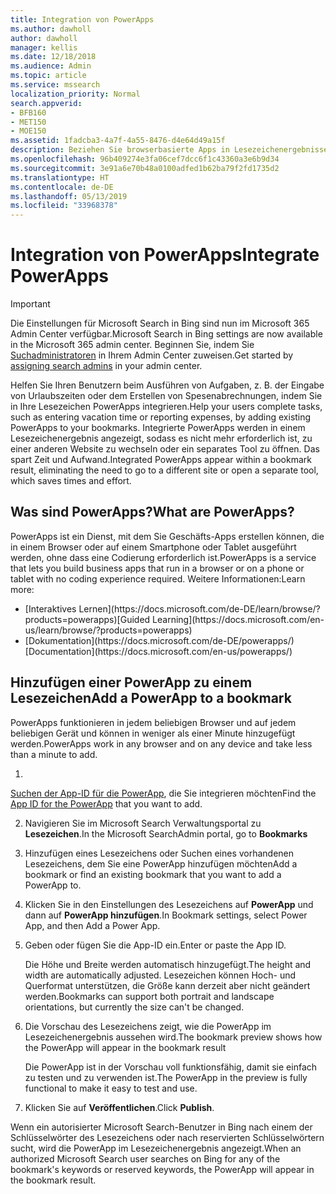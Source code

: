 ```yaml
---
title: Integration von PowerApps
ms.author: dawholl
author: dawholl
manager: kellis
ms.date: 12/18/2018
ms.audience: Admin
ms.topic: article
ms.service: mssearch
localization_priority: Normal
search.appverid:
- BFB160
- MET150
- MOE150
ms.assetid: 1fadcba3-4a7f-4a55-8476-d4e64d49a15f
description: Beziehen Sie browserbasierte Apps in Lesezeichenergebnisse für Microsoft Search ein.
ms.openlocfilehash: 96b409274e3fa06cef7dcc6f1c43360a3e6b9d34
ms.sourcegitcommit: 3e91a6e70b48a0100adfed1b62ba79f2fd1735d2
ms.translationtype: HT
ms.contentlocale: de-DE
ms.lasthandoff: 05/13/2019
ms.locfileid: "33968378"
---
```

# <a name="integrate-powerapps"></a><span data-ttu-id="1b221-103">Integration von PowerApps</span><span class="sxs-lookup"><span data-stu-id="1b221-103">Integrate PowerApps</span></span>

> [!IMPORTANT]
> <span data-ttu-id="1b221-104">Die Einstellungen für Microsoft Search in Bing sind nun im Microsoft 365 Admin Center verfügbar.</span><span class="sxs-lookup"><span data-stu-id="1b221-104">Microsoft Search in Bing settings are now available in the Microsoft 365 admin center.</span></span> <span data-ttu-id="1b221-105">Beginnen Sie, indem Sie [Suchadministratoren](https://docs.microsoft.com/de-DE/microsoftsearch/setup-microsoft-search#step-2-assign-search-admin-and-search-editor) in Ihrem Admin Center zuweisen.</span><span class="sxs-lookup"><span data-stu-id="1b221-105">Get started by [assigning search admins](https://docs.microsoft.com/en-us/microsoftsearch/setup-microsoft-search#step-2-assign-search-admin-and-search-editor) in your admin center.</span></span>
    
<span data-ttu-id="1b221-106">Helfen Sie Ihren Benutzern beim Ausführen von Aufgaben, z. B. der Eingabe von Urlaubszeiten oder dem Erstellen von Spesenabrechnungen, indem Sie in Ihre Lesezeichen PowerApps integrieren.</span><span class="sxs-lookup"><span data-stu-id="1b221-106">Help your users complete tasks, such as entering vacation time or reporting expenses, by adding existing PowerApps to your bookmarks.</span></span> <span data-ttu-id="1b221-107">Integrierte PowerApps werden in einem Lesezeichenergebnis angezeigt, sodass es nicht mehr erforderlich ist, zu einer anderen Website zu wechseln oder ein separates Tool zu öffnen. Das spart Zeit und Aufwand.</span><span class="sxs-lookup"><span data-stu-id="1b221-107">Integrated PowerApps appear within a bookmark result, eliminating the need to go to a different site or open a separate tool, which saves times and effort.</span></span>
  
## <a name="what-are-powerapps"></a><span data-ttu-id="1b221-108">Was sind PowerApps?</span><span class="sxs-lookup"><span data-stu-id="1b221-108">What are PowerApps?</span></span>

<span data-ttu-id="1b221-109">PowerApps ist ein Dienst, mit dem Sie Geschäfts-Apps erstellen können, die in einem Browser oder auf einem Smartphone oder Tablet ausgeführt werden, ohne dass eine Codierung erforderlich ist.</span><span class="sxs-lookup"><span data-stu-id="1b221-109">PowerApps is a service that lets you build business apps that run in a browser or on a phone or tablet with no coding experience required.</span></span> <span data-ttu-id="1b221-110">Weitere Informationen:</span><span class="sxs-lookup"><span data-stu-id="1b221-110">Learn more:</span></span>
  
- <span data-ttu-id="1b221-111">
  [Interaktives Lernen](https://docs.microsoft.com/de-DE/learn/browse/?products=powerapps)</span><span class="sxs-lookup"><span data-stu-id="1b221-111">[Guided Learning](https://docs.microsoft.com/en-us/learn/browse/?products=powerapps)</span></span>
    
- <span data-ttu-id="1b221-112">
  [Dokumentation](https://docs.microsoft.com/de-DE/powerapps/)</span><span class="sxs-lookup"><span data-stu-id="1b221-112">[Documentation](https://docs.microsoft.com/en-us/powerapps/)</span></span>
    
## <a name="add-a-powerapp-to-a-bookmark"></a><span data-ttu-id="1b221-113">Hinzufügen einer PowerApp zu einem Lesezeichen</span><span class="sxs-lookup"><span data-stu-id="1b221-113">Add a PowerApp to a bookmark</span></span>

<span data-ttu-id="1b221-114">PowerApps funktionieren in jedem beliebigen Browser und auf jedem beliebigen Gerät und können in weniger als einer Minute hinzugefügt werden.</span><span class="sxs-lookup"><span data-stu-id="1b221-114">PowerApps work in any browser and on any device and take less than a minute to add.</span></span>
  
1. <span data-ttu-id="1b221-115">
  [Suchen der App-ID für die PowerApp](https://docs.microsoft.com/de-DE/powerapps/maker/canvas-apps/get-sessionid#get-an-app-id), die Sie integrieren möchten</span><span class="sxs-lookup"><span data-stu-id="1b221-115">Find the [App ID for the PowerApp](https://docs.microsoft.com/en-us/powerapps/maker/canvas-apps/get-sessionid#get-an-app-id) that you want to add.</span></span> 
    
2. <span data-ttu-id="1b221-116">Navigieren Sie im Microsoft Search Verwaltungsportal zu **Lesezeichen**.</span><span class="sxs-lookup"><span data-stu-id="1b221-116">In the Microsoft SearchAdmin portal, go to **Bookmarks**</span></span>
    
3. <span data-ttu-id="1b221-117">Hinzufügen eines Lesezeichens oder Suchen eines vorhandenen Lesezeichens, dem Sie eine PowerApp hinzufügen möchten</span><span class="sxs-lookup"><span data-stu-id="1b221-117">Add a bookmark or find an existing bookmark that you want to add a PowerApp to.</span></span>
    
4. <span data-ttu-id="1b221-118">Klicken Sie in den Einstellungen des Lesezeichens auf **PowerApp** und dann auf **PowerApp hinzufügen**.</span><span class="sxs-lookup"><span data-stu-id="1b221-118">In Bookmark settings, select Power App, and then Add a Power App.</span></span>
    
5. <span data-ttu-id="1b221-119">Geben oder fügen Sie die App-ID ein.</span><span class="sxs-lookup"><span data-stu-id="1b221-119">Enter or paste the App ID.</span></span>
    
    <span data-ttu-id="1b221-120">Die Höhe und Breite werden automatisch hinzugefügt.</span><span class="sxs-lookup"><span data-stu-id="1b221-120">The height and width are automatically adjusted.</span></span> <span data-ttu-id="1b221-121">Lesezeichen können Hoch- und Querformat unterstützen, die Größe kann derzeit aber nicht geändert werden.</span><span class="sxs-lookup"><span data-stu-id="1b221-121">Bookmarks can support both portrait and landscape orientations, but currently the size can't be changed.</span></span>
    
6. <span data-ttu-id="1b221-122">Die Vorschau des Lesezeichens zeigt, wie die PowerApp im Lesezeichenergebnis aussehen wird.</span><span class="sxs-lookup"><span data-stu-id="1b221-122">The bookmark preview shows how the PowerApp will appear in the bookmark result</span></span>
    
    <span data-ttu-id="1b221-123">Die PowerApp ist in der Vorschau voll funktionsfähig, damit sie einfach zu testen und zu verwenden ist.</span><span class="sxs-lookup"><span data-stu-id="1b221-123">The PowerApp in the preview is fully functional to make it easy to test and use.</span></span>
    
7. <span data-ttu-id="1b221-124">Klicken Sie auf **Veröffentlichen**.</span><span class="sxs-lookup"><span data-stu-id="1b221-124">Click **Publish**.</span></span>
    
<span data-ttu-id="1b221-125">Wenn ein autorisierter Microsoft Search-Benutzer in Bing nach einem der Schlüsselwörter des Lesezeichens oder nach reservierten Schlüsselwörtern sucht, wird die PowerApp im Lesezeichenergebnis angezeigt.</span><span class="sxs-lookup"><span data-stu-id="1b221-125">When an authorized Microsoft Search user searches on Bing for any of the bookmark's keywords or reserved keywords, the PowerApp will appear in the bookmark result.</span></span>

  

